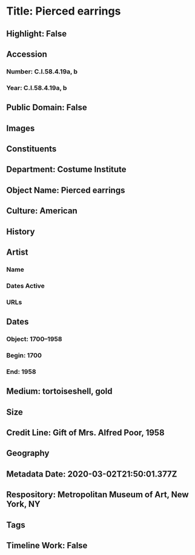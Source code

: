 # Title: Pierced earrings
## Highlight: False
## Accession
### Number: C.I.58.4.19a, b
### Year: C.I.58.4.19a, b
## Public Domain: False
## Images
## Constituents
## Department: Costume Institute
## Object Name: Pierced earrings
## Culture: American
## History
## Artist
### Name
### Dates Active
### URLs
## Dates
### Object: 1700–1958
### Begin: 1700
### End: 1958
## Medium: tortoiseshell, gold
## Size
## Credit Line: Gift of Mrs. Alfred Poor, 1958
## Geography
## Metadata Date: 2020-03-02T21:50:01.377Z
## Respository: Metropolitan Museum of Art, New York, NY
## Tags
## Timeline Work: False